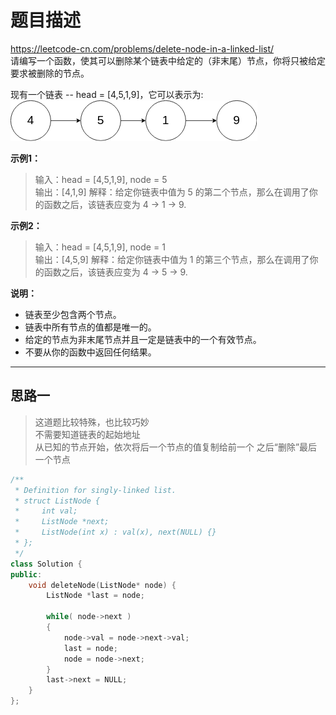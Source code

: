# 题目描述
https://leetcode-cn.com/problems/delete-node-in-a-linked-list/ <br>
请编写一个函数，使其可以删除某个链表中给定的（非末尾）节点，你将只被给定要求被删除的节点。  

现有一个链表 -- head = [4,5,1,9]，它可以表示为:
![](./pic/237_example.png)

**示例1：**
>输入：head = [4,5,1,9], node = 5  
>输出：[4,1,9]
>解释：给定你链表中值为 5 的第二个节点，那么在调用了你的函数之后，该链表应变为 4 -> 1 -> 9.

**示例2：**
>输入：head = [4,5,1,9], node = 1  
>输出：[4,5,9]
>解释：给定你链表中值为 1 的第三个节点，那么在调用了你的函数之后，该链表应变为 4 -> 5 -> 9.

**说明：**
- 链表至少包含两个节点。  
- 链表中所有节点的值都是唯一的。  
- 给定的节点为非末尾节点并且一定是链表中的一个有效节点。  
- 不要从你的函数中返回任何结果。

----

## 思路一
> 这道题比较特殊，也比较巧妙  
> 不需要知道链表的起始地址  
> 从已知的节点开始，依次将后一个节点的值复制给前一个
> 之后“删除”最后一个节点
```c++
/**
 * Definition for singly-linked list.
 * struct ListNode {
 *     int val;
 *     ListNode *next;
 *     ListNode(int x) : val(x), next(NULL) {}
 * };
 */
class Solution {
public:
    void deleteNode(ListNode* node) {
        ListNode *last = node;
            
        while( node->next )
        {
            node->val = node->next->val;
            last = node;
            node = node->next;
        }
        last->next = NULL;
    }
};
```
